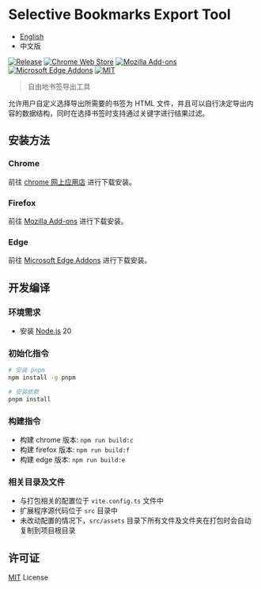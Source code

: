 # Selective Bookmarks Export Tool

- [English](/README.md)
- 中文版

[![Release](https://img.shields.io/github/v/release/LightAPIs/free-export-bookmarks.svg?color=orange)](https://github.com/LightAPIs/free-export-bookmarks/releases/latest) [![Chrome Web Store](https://img.shields.io/chrome-web-store/v/dkbihgadoohejmlhpffffbmbhmkhjbfi?maxAge=86400)](https://chrome.google.com/webstore/detail/selective-bookmarks-export-tool/dkbihgadoohejmlhpffffbmbhmkhjbfi) [![Mozilla Add-ons](https://img.shields.io/amo/v/bookmarks-export-tool)](https://addons.mozilla.org/zh-CN/firefox/addon/bookmarks-export-tool/) [![Microsoft Edge Addons](https://img.shields.io/badge/-edge_addons-blue.svg)](https://microsoftedge.microsoft.com/addons/detail/eedggiamkopgoloilafiinldaablcohj) [![MIT](https://img.shields.io/badge/license-MIT-green)](/LICENSE)

> 自由地书签导出工具

允许用户自定义选择导出所需要的书签为 HTML 文件，并且可以自行决定导出内容的数据结构，同时在选择书签时支持通过关键字进行结果过滤。

## 安装方法

### Chrome

前往 [chrome 网上应用店](https://chrome.google.com/webstore/detail/selective-bookmarks-export-tool/dkbihgadoohejmlhpffffbmbhmkhjbfi) 进行下载安装。

### Firefox

前往 [Mozilla Add-ons](https://addons.mozilla.org/zh-CN/firefox/addon/bookmarks-export-tool/) 进行下载安装。

### Edge

前往 [Microsoft Edge Addons](https://microsoftedge.microsoft.com/addons/detail/eedggiamkopgoloilafiinldaablcohj) 进行下载安装。

## 开发编译

### 环境需求

- 安装 [Node.js](https://nodejs.org/) 20

### 初始化指令

```bash
# 安装 pnpm
npm install -g pnpm

# 安装依赖
pnpm install
```

### 构建指令

- 构建 chrome 版本: `npm run build:c`
- 构建 firefox 版本: `npm run build:f`
- 构建 edge 版本: `npm run build:e`

### 相关目录及文件

- 与打包相关的配置位于 `vite.config.ts` 文件中
- 扩展程序源代码位于 `src` 目录中
- 未改动配置的情况下，`src/assets` 目录下所有文件及文件夹在打包时会自动复制到项目根目录

## 许可证

[MIT](/LICENSE) License
